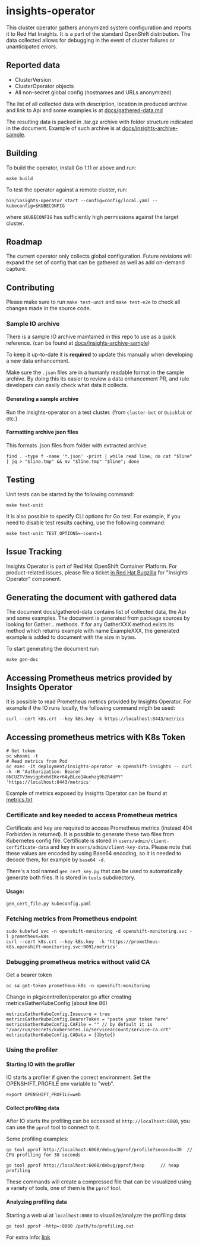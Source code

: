 # insights-operator

This cluster operator gathers anonymized system configuration and reports it to Red Hat Insights. It is a part of the standard OpenShift distribution. The data collected allows for debugging in the event of cluster failures or unanticipated errors.

## Reported data

* ClusterVersion
* ClusterOperator objects
* All non-secret global config (hostnames and URLs anonymized)

The list of all collected data with description, location in produced archive and link to Api and some examples is at [docs/gathered-data.md](docs/gathered-data.md)

The resulting data is packed in .tar.gz archive with folder structure indicated in the document. Example of such archive is at [docs/insights-archive-sample](docs/insights-archive-sample).

## Building

To build the operator, install Go 1.11 or above and run:

    make build

To test the operator against a remote cluster, run:

    bin/insights-operator start --config=config/local.yaml --kubeconfig=$KUBECONFIG

where `$KUBECONFIG` has sufficiently high permissions against the target cluster.

## Roadmap

The current operator only collects global configuration. Future revisions will expand the set of config that can be gathered as well as add on-demand capture.

## Contributing

Please make sure to run `make test-unit` and `make test-e2e` to check all changes made in the source code.

### Sample IO archive
There is a sample IO archive maintained in this repo to use as a quick reference. (can be found at [docs/insights-archive-sample](https://github.com/openshift/insights-operator/tree/master/docs/insights-archive-sample))

To keep it up-to-date it is **required** to update this manually when developing a new data enhancement.

Make sure the `.json` files are in a humanly readable format in the sample archive.
By doing this its easier to review a data enhancement PR, and rule developers can easily check what data it collects. 

#### Generating a sample archive
Run the insights-operator on a test cluster.  (from `cluster-bot` or `Quicklab` or etc.) 

#### Formatting archive json files
This formats .json files from folder with extracted archive.
```
find . -type f -name '*.json' -print | while read line; do cat "$line" | jq > "$line.tmp" && mv "$line.tmp" "$line"; done
```


## Testing

Unit tests can be started by the following command:

    make test-unit

It is also possible to specify CLI options for Go test. For example, if you need to disable test results caching, use the following command:

    make test-unit TEST_OPTIONS=-count=1

## Issue Tracking

Insights Operator is part of Red Hat OpenShift Container Platform. For product-related issues, please
file a ticket [in Red Hat Bugzilla](https://bugzilla.redhat.com/enter_bug.cgi?product=OpenShift%20Container%20Platform&component=Insights%20Operator) for "Insights Operator" component.

## Generating the document with gathered data
The document docs/gathered-data contains list of collected data, the Api and some examples. The document is generated from package sources by looking for Gather... methods.
If for any GatherXXX method exists its method which returns example with name ExampleXXX, the generated example is added to document with the size in bytes.


To start generating the document run:
```
make gen-doc
```

## Accessing Prometheus metrics provided by Insights Operator

It is possible to read Prometheus metrics provided by Insights Operator. For example if the IO runs locally, the following command migth be used:

``
curl --cert k8s.crt --key k8s.key -k https://localhost:8443/metrics
``

## Accessing prometheus metrics with K8s Token
```
# Get token
oc whoami -t
# Read metrics from Pod
oc exec -it deployment/insights-operator -n openshift-insights -- curl -k -H "Authorization: Bearer 8NCUZTV3mvigpHxhdIKer6AyBLce14uehzg9b2R4dPY" 'https://localhost:8443/metrics'
```
Example of metrics exposed by Insights Operator can be found at [metrics.txt](docs/metrics.txt)

### Certificate and key needed to access Prometheus metrics

Certificate and key are required to access Prometheus metrics (instead 404 Forbidden is returned). It is possible to generate these two files from Kubernetes config file. Certificate is stored in `users/admin/client-cerfificate-data` and key in `users/admin/client-key-data`. Please note that these values are encoded by using Base64 encoding, so it is needed to decode them, for example by `base64 -d`.

There's a tool named `gen_cert_key.py` that can be used to automatically generate both files. It is stored in `tools` subdirectory.

#### Usage:

```
gen_cert_file.py kubeconfig.yaml
```

### Fetching metrics from Prometheus endpoint

```
sudo kubefwd svc -n openshift-monitoring -d openshift-monitoring.svc -l prometheus=k8s
curl --cert k8s.crt --key k8s.key  -k 'https://prometheus-k8s.openshift-monitoring.svc:9091/metrics'
```

### Debugging prometheus metrics without valid CA

Get a bearer token
```
oc sa get-token prometheus-k8s -n openshift-monitoring
```
Change in pkg/controller/operator.go after creating metricsGatherKubeConfig (about line 86)
```
metricsGatherKubeConfig.Insecure = true
metricsGatherKubeConfig.BearerToken = "paste your token here"
metricsGatherKubeConfig.CAFile = "" // by default it is "/var/run/secrets/kubernetes.io/serviceaccount/service-ca.crt"
metricsGatherKubeConfig.CAData = []byte{}
```

### Using the profiler

#### Starting IO with the profiler
IO starts a profiler if given the correct environment.
Set the OPENSHIFT_PROFILE env variable to "web".
```
export OPENSHIFT_PROFILE=web
```

#### Collect profiling data
After IO starts the profiling can be accessed at `http://localhost:6060`, you can use the `pprof` tool to connect to it.

Some profiling examples:
```
go tool pprof http://localhost:6060/debug/pprof/profile?seconds=30  // CPU profiling for 30 seconds
```
```
go tool pprof http://localhost:6060/debug/pprof/heap      // heap profiling
```
These commands will create a compressed file that can be visualized using a variety of tools, one of them is the `pprof` tool.

#### Analyzing profiling data
Starting a web ui at `localhost:8080` to visualize/analyze the profiling data:
```
go tool pprof -http=:8080 /path/to/profiling.out
```
For extra info:
[link](https://jvns.ca/blog/2017/09/24/profiling-go-with-pprof/)